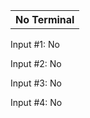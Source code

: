 <table>
	<tr>
		<th>No Terminal</th>
	</tr>
</table>
<p>Input #1: No</p>
<p>Input #2: No</p>
<p>Input #3: No</p>
<p>Input #4: No</p>
